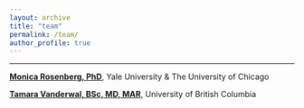 ```yaml
---
layout: archive
title: "team"
permalink: /team/
author_profile: true
---
```


----
<b>[Monica Rosenberg, PhD](http://monicarosenberg.org)</b>, Yale University & The University of Chicago

<b>[Tamara Vanderwal, BSc, MD, MAR](https://bcchr.ca/tvanderwal)</b>, University of British Columbia

